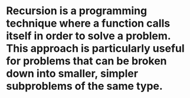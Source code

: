 # Recursion is a programming technique where a function calls itself in order to solve a problem. This approach is particularly useful for problems that can be broken down into smaller, simpler subproblems of the same type.